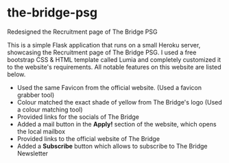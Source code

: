 # the-bridge-psg
Redesigned the Recruitment page of The Bridge PSG

This is a simple Flask application that runs on a small Heroku server, showcasing the Recruitment page of The Bridge PSG. 
I used a free bootstrap CSS & HTML template called Lumia and completely customized it to the website's requirements. All notable features on this website are listed below.
* Used the same Favicon from the official website. (Used a favicon grabber tool)
* Colour matched the exact shade of yellow from The Bridge's logo (Used a colour matching tool)
* Provided links for the socials of The Bridge
* Added a mail button in the **Apply!** section of the website, which opens the local mailbox
* Provided links to the official website of The Bridge
* Added a **Subscribe** button which allows to subscribe to The Bridge Newsletter
